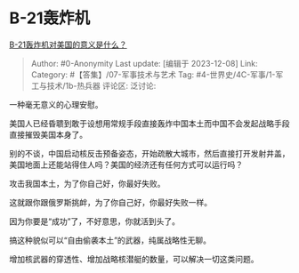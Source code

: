 # B-21轰炸机
[B-21轰炸机对美国的意义是什么？](https://www.zhihu.com/question/474740161/answer/3317562774)

> Author: #0-Anonymity
> Last update: [编辑于 2023-12-08]
> Link:
> Category: #【答集】/07-军事技术与艺术 
> Tag: #4-世界史/4C-军事/1-军工与技术/1b-热兵器 
> 评论区:
> 泛讨论:

一种毫无意义的心理安慰。

美国人已经昏聩到敢于设想用常规手段直接轰炸中国本土而中国不会发起战略手段直接摧毁美国本身了。

别的不谈，中国启动核反击预备姿态，开始疏散大城市，然后直接打开发射井盖，美国地面上还能站得住人吗？美国的经济还有任何方式可以运行吗？

攻击我国本土，为了你自己好，你最好失败。

这就跟你跟俄罗斯挑衅，为了你自己好，你最好失败一样。

因为你要是“成功”了，不好意思，你就活到头了。

搞这种貌似可以“自由偷袭本土”的武器，纯属战略性无聊。

增加核武器的穿透性、增加战略核潜艇的数量，可以解决一切这类问题。